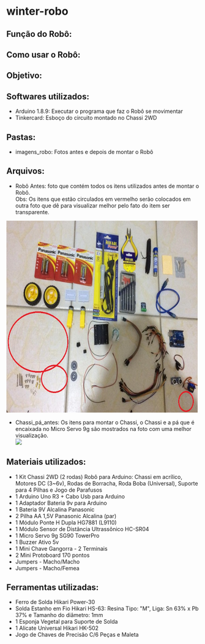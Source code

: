 # winter-robo

## Função do Robô: 


## Como usar o Robô: 



## Objetivo:



## Softwares utilizados:
* Arduino 1.8.9: Executar o programa que faz o Robô se movimentar
* Tinkercard: Esboço do circuito montado no Chassi 2WD





## Pastas:
* imagens_robo: Fotos antes e depois de montar o Robô



## Arquivos: 
* Robô Antes: foto que contém todos os itens utilizados antes de montar o Robô. <br>
Obs: Os itens que estão circulados em vermelho serão colocados em outra foto que dê para visualizar melhor pelo fato do item ser transparente. <br>

<img src="https://github.com/karenarcoverde/winter-robo/blob/master/imagens_robo/robo_antes.jpg" width="500" height="500"/>

* Chassi_pá_antes: Os itens para montar o Chassi, o Chassi e a pá que é encaixada no Micro Servo 9g são mostrados na foto com uma melhor visualização. <br> 
![](https://github.com/karenarcoverde/winter-robo/blob/master/imagens_robo/chassi_p%C3%A1_antes.jpg)






## Materiais utilizados:
* 1 Kit Chassi 2WD (2 rodas) Robô para Arduino: Chassi em acrílico, Motores DC (3~6v), Rodas de Borracha, Roda Boba (Universal), Suporte para 4 Pilhas e Jogo de Parafusos
* 1 Arduino Uno R3 + Cabo Usb para Arduino
* 1 Adaptador Bateria 9v para Arduino
* 1 Bateria 9V Alcalina Panasonic
* 2 Pilha AA 1,5V Panasonic Alcalina (par)
* 1 Módulo Ponte H Dupla HG7881 (L9110)
* 1 Módulo Sensor de Distância Ultrassônico HC-SR04
* 1 Micro Servo 9g SG90 TowerPro
* 1 Buzzer Ativo 5v
* 1 Mini Chave Gangorra - 2 Terminais
* 2 Mini Protoboard 170 pontos
* Jumpers - Macho/Macho
* Jumpers - Macho/Femea




## Ferramentas utilizadas:
* Ferro de Solda Hikari Power-30
* Solda Estanho em Fio Hikari HS-63: Resina Tipo: "M", Liga: Sn 63% x Pb 37% e Tamanho do diâmetro: 1mm
* 1 Esponja Vegetal para Suporte de Solda
* 1 Alicate Universal Hikari HK-502
* Jogo de Chaves de Precisão C/6 Peças e Maleta

